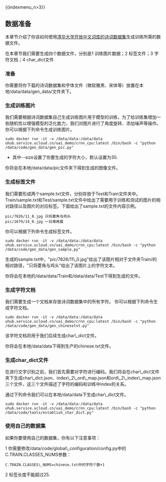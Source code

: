{{indexmenu_n>3}}

## 数据准备

本章节介绍了你该如何使用[清华大学开放中文词库的诗词数据集](http://thuocl.thunlp.org/)生成训练所需的数据文件。

在本章节我们需要生成四个数据文件，分别是1 训练图片数据；2 标签文件；3 字符文档；4 char\_dict文件

### 准备

你需要将你下载的诗词数据集和字体文件（微软雅黑、宋体等）放置在本地/data/data/gen\_data/文件夹下。

### 生成训练图片

我们需要根据诗词数据集自己生成训练图片用于模型的训练，为了给训练集增加一些随机性以增强模型的泛化能力，我们对图片进行了角度旋转、添加噪声等操作。
你可以根据下列命令生成训练图片。

    sudo docker run -it -v /data/data:/data/data uhub.service.ucloud.cn/uai_demo/crnn_cpu:latest /bin/bash -c "python /data/code/gen_data/gen_pic.py"

  - 其中--size设置了你要生成的字符大小，默认设置为30.

你将会在本地/data/data/pic文件夹下得到生成的图像文件。

### 生成标签文件

我们需要形成两个sample.txt文件，分别存放于Test和Train文件夹中。Train/sample.txt和Test/sample.txt文件中给出了需要用于训练和测试的图片的相对路径以及图片的对应标签。下面给出了sample.txt的文件内容示例。

    pic/7826/11_0.jpg 只将菱角与鸡头
    pic/1679/14_0.jpg 一日难再晨

你可以根据下列命令生成标签文件。

    sudo docker run -it -v /data/data:/data/data uhub.service.ucloud.cn/uai_demo/crnn_cpu:latest /bin/bash -c "python /data/code/gen_data/gen_sample.py"

生成的sample.txt中，"pic/7826/11\\\_0.jpg"给出了该图片相对于文件夹Train/的相对路径，"只将菱角与鸡头"给出了该图片上的字符文本。

你将会在本地的/data/data/Train和/data/data/Test下得到生成的文件。

### 生成字符文档

我们需要生成一个文档来存放诗词数据集中的所有字符。 你可以根据下列命令生成字符文档。

    sudo docker run -it -v /data/data:/data/data uhub.service.ucloud.cn/uai_demo/crnn_cpu:latest /bin/bash -c "python /data/code/gen_data/gen_chinesetxt.py"

该字符文档将用于我们后续生成char\\\_dict文件。

你将会在本地/data/data下得到生产的chinese.txt文件。

### 生成char\_dict文件

在进行文字识别之前，我们首先需要对字符进行编码。我们将会在char\\\_dict文件夹下生成char\\\_dict.json、index\\\_2\\\_ord\\\_map.json和ord\\\_2\\\_index\\\_map.json三个文件，这三个文件描述了字符的编码和训练中index的关系。

通过下列命令我们可以在本地/data/data下生成char\\\_dict文件。

    sudo docker run -it -v /data/data:/data/data uhub.service.ucloud.cn/uai_demo/crnn_cpu:latest /bin/bash -c "python /data/code/tools/establish_char_dict.py"

### 使用自己的数据集

如果你要使用自己的数据集，你有以下注意事项：

1
你需要修改/data/code/global\\\_configuration/config.py中的C.TRAIN.CLASSES\_NUMS参数：

    C.TRAIN.CLASSES\_NUMS=chinese.txt中的字符个数+1

2 标签长度不能超过25.
